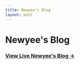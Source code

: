 ```yaml
---
title: Newyee's Blog
layout: post
---
```

# Newyee's Blog

### [View Live Newyee's Blog &rarr;](https://newyee1994.github.io)
